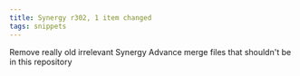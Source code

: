 ```yaml
---
title: Synergy r302, 1 item changed
tags: snippets
---
```


Remove really old irrelevant Synergy Advance merge files that shouldn't be in this repository
